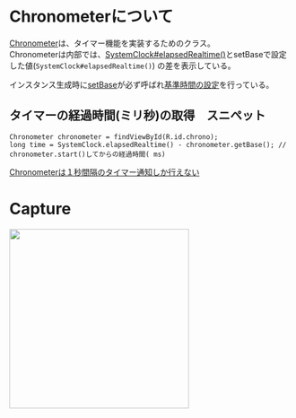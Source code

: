 # Chronometerについて

[Chronometer](https://developer.android.com/reference/android/widget/Chronometer)は、タイマー機能を実装するためのクラス。</br>
Chronometerは内部では、[SystemClock#elapsedRealtime()](https://developer.android.com/reference/android/os/SystemClock#elapsedRealtime())とsetBaseで設定した値(`SystemClock#elapsedRealtime()`) の差を表示している。<br>

インスタンス生成時に[setBase](https://developer.android.com/reference/android/widget/Chronometer#setBase(long))が必ず呼ばれ[基準時間の設定](https://cs.android.com/android/platform/superproject/+/master:frameworks/base/core/java/android/widget/Chronometer.java;l=128?q=long%20seconds%20%3D%20mCountDown%20&ss=android%2Fplatform%2Fsuperproject:frameworks%2F)を行っている。<br>

## タイマーの経過時間(ミリ秒)の取得　スニペット
```
Chronometer chronometer = findViewById(R.id.chrono);
long time = SystemClock.elapsedRealtime() - chronometer.getBase(); // chronometer.start()してからの経過時間( ms)
```

[Chronometerは１秒間隔のタイマー通知しか行えない](https://cs.android.com/android/platform/superproject/+/master:frameworks/base/core/java/android/widget/Chronometer.java;l=339?q=long%20seconds%20%3D%20mCountDown%20&ss=android%2Fplatform%2Fsuperproject:frameworks%2F)<br>


# Capture

<img src="https://user-images.githubusercontent.com/16476224/119487963-f8170600-bd94-11eb-8511-58734f09a7c0.gif" width=320 />
